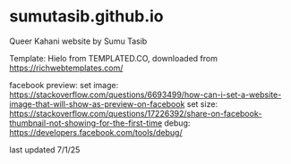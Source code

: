 # sumutasib.github.io
Queer Kahani website by Sumu Tasib

Template: Hielo from TEMPLATED.CO, downloaded from https://richwebtemplates.com/

facebook preview:
set image: https://stackoverflow.com/questions/6693499/how-can-i-set-a-website-image-that-will-show-as-preview-on-facebook
set size: https://stackoverflow.com/questions/17226392/share-on-facebook-thumbnail-not-showing-for-the-first-time
debug: https://developers.facebook.com/tools/debug/

last updated 7/1/25

